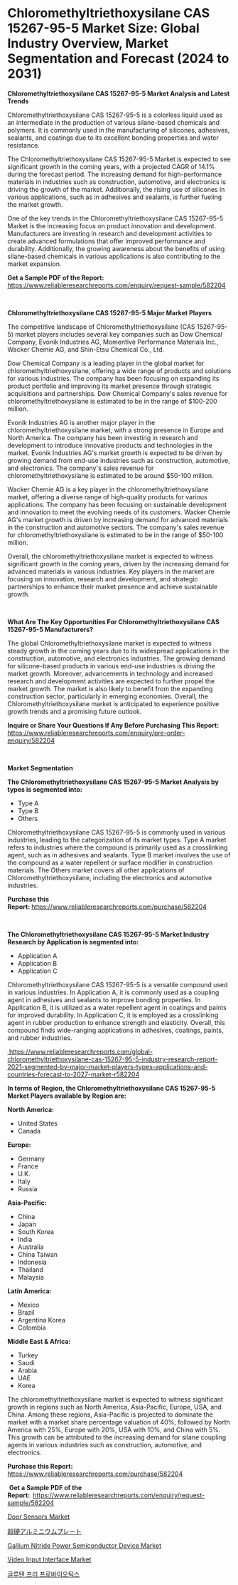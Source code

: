 <p><h1>Chloromethyltriethoxysilane CAS 15267-95-5 Market Size: Global Industry Overview, Market Segmentation and Forecast (2024 to 2031)</h1></p><p><strong>Chloromethyltriethoxysilane CAS 15267-95-5 Market Analysis and Latest Trends</strong></p>
<p><p>Chloromethyltriethoxysilane CAS 15267-95-5 is a colorless liquid used as an intermediate in the production of various silane-based chemicals and polymers. It is commonly used in the manufacturing of silicones, adhesives, sealants, and coatings due to its excellent bonding properties and water resistance.</p><p>The Chloromethyltriethoxysilane CAS 15267-95-5 Market is expected to see significant growth in the coming years, with a projected CAGR of 14.1% during the forecast period. The increasing demand for high-performance materials in industries such as construction, automotive, and electronics is driving the growth of the market. Additionally, the rising use of silicones in various applications, such as in adhesives and sealants, is further fueling the market growth.</p><p>One of the key trends in the Chloromethyltriethoxysilane CAS 15267-95-5 Market is the increasing focus on product innovation and development. Manufacturers are investing in research and development activities to create advanced formulations that offer improved performance and durability. Additionally, the growing awareness about the benefits of using silane-based chemicals in various applications is also contributing to the market expansion.</p></p>
<p><strong>Get a Sample PDF of the Report:&nbsp;</strong> <a href="https://www.reliableresearchreports.com/enquiry/request-sample/582204">https://www.reliableresearchreports.com/enquiry/request-sample/582204</a></p>
<p>&nbsp;</p>
<p><strong>Chloromethyltriethoxysilane CAS 15267-95-5 Major Market Players</strong></p>
<p><p>The competitive landscape of Chloromethyltriethoxysilane (CAS 15267-95-5) market players includes several key companies such as Dow Chemical Company, Evonik Industries AG, Momentive Performance Materials Inc., Wacker Chemie AG, and Shin-Etsu Chemical Co., Ltd.</p><p>Dow Chemical Company is a leading player in the global market for chloromethyltriethoxysilane, offering a wide range of products and solutions for various industries. The company has been focusing on expanding its product portfolio and improving its market presence through strategic acquisitions and partnerships. Dow Chemical Company's sales revenue for chloromethyltriethoxysilane is estimated to be in the range of $100-200 million.</p><p>Evonik Industries AG is another major player in the chloromethyltriethoxysilane market, with a strong presence in Europe and North America. The company has been investing in research and development to introduce innovative products and technologies in the market. Evonik Industries AG's market growth is expected to be driven by growing demand from end-use industries such as construction, automotive, and electronics. The company's sales revenue for chloromethyltriethoxysilane is estimated to be around $50-100 million.</p><p>Wacker Chemie AG is a key player in the chloromethyltriethoxysilane market, offering a diverse range of high-quality products for various applications. The company has been focusing on sustainable development and innovation to meet the evolving needs of its customers. Wacker Chemie AG's market growth is driven by increasing demand for advanced materials in the construction and automotive sectors. The company's sales revenue for chloromethyltriethoxysilane is estimated to be in the range of $50-100 million.</p><p>Overall, the chloromethyltriethoxysilane market is expected to witness significant growth in the coming years, driven by the increasing demand for advanced materials in various industries. Key players in the market are focusing on innovation, research and development, and strategic partnerships to enhance their market presence and achieve sustainable growth.</p></p>
<p>&nbsp;</p>
<p><strong>What Are The Key Opportunities For Chloromethyltriethoxysilane CAS 15267-95-5 Manufacturers?</strong></p>
<p><p>The global Chloromethyltriethoxysilane market is expected to witness steady growth in the coming years due to its widespread applications in the construction, automotive, and electronics industries. The growing demand for silicone-based products in various end-use industries is driving the market growth. Moreover, advancements in technology and increased research and development activities are expected to further propel the market growth. The market is also likely to benefit from the expanding construction sector, particularly in emerging economies. Overall, the Chloromethyltriethoxysilane market is anticipated to experience positive growth trends and a promising future outlook.</p></p>
<p><strong>Inquire or Share Your Questions If Any Before Purchasing This Report:</strong> <a href="https://www.reliableresearchreports.com/enquiry/pre-order-enquiry/582204">https://www.reliableresearchreports.com/enquiry/pre-order-enquiry/582204</a></p>
<p>&nbsp;</p>
<p><strong>Market Segmentation</strong></p>
<p><strong>The Chloromethyltriethoxysilane CAS 15267-95-5 Market Analysis by types is segmented into:</strong></p>
<p><ul><li>Type A</li><li>Type B</li><li>Others</li></ul></p>
<p><p>Chloromethyltriethoxysilane CAS 15267-95-5 is commonly used in various industries, leading to the categorization of its market types. Type A market refers to industries where the compound is primarily used as a crosslinking agent, such as in adhesives and sealants. Type B market involves the use of the compound as a water repellent or surface modifier in construction materials. The Others market covers all other applications of Chloromethyltriethoxysilane, including the electronics and automotive industries.</p></p>
<p><strong>Purchase this Report:&nbsp;</strong><a href="https://www.reliableresearchreports.com/purchase/582204">https://www.reliableresearchreports.com/purchase/582204</a></p>
<p>&nbsp;</p>
<p><strong>The Chloromethyltriethoxysilane CAS 15267-95-5 Market Industry Research by Application is segmented into:</strong></p>
<p><ul><li>Application A</li><li>Application B</li><li>Application C</li></ul></p>
<p><p>Chloromethyltriethoxysilane CAS 15267-95-5 is a versatile compound used in various industries. In Application A, it is commonly used as a coupling agent in adhesives and sealants to improve bonding properties. In Application B, it is utilized as a water repellent agent in coatings and paints for improved durability. In Application C, it is employed as a crosslinking agent in rubber production to enhance strength and elasticity. Overall, this compound finds wide-ranging applications in adhesives, coatings, paints, and rubber industries.</p></p>
<p><a href="https://www.reliableresearchreports.com/global-chloromethyltriethoxysilane-cas-15267-95-5-industry-research-report-2021-segmented-by-major-market-players-types-applications-and-countries-forecast-to-2027-market-r582204">&nbsp;https://www.reliableresearchreports.com/global-chloromethyltriethoxysilane-cas-15267-95-5-industry-research-report-2021-segmented-by-major-market-players-types-applications-and-countries-forecast-to-2027-market-r582204</a></p>
<p><strong>In terms of Region, the Chloromethyltriethoxysilane CAS 15267-95-5 Market Players available by Region are:</strong></p>
<p>
    <p> <strong> North America: </strong>
        <ul>
            <li>United States</li>
            <li>Canada</li>
        </ul>
        </p> 
    <p> <strong> Europe: </strong>
        <ul>
            <li>Germany</li>
            <li>France</li>
            <li>U.K.</li>
            <li>Italy</li>
            <li>Russia</li>
        </ul>
        </p> 
    <p> <strong> Asia-Pacific: </strong>
        <ul>
            <li>China</li>
            <li>Japan</li>
            <li>South Korea</li>
            <li>India</li>
            <li>Australia</li>
            <li>China Taiwan</li>
            <li>Indonesia</li>
            <li>Thailand</li>
            <li>Malaysia</li>
        </ul>
        </p> 
    <p> <strong> Latin America: </strong>
        <ul>
            <li>Mexico</li>
            <li>Brazil</li>
            <li>Argentina Korea</li>
            <li>Colombia</li>
        </ul>
        </p> 
    <p> <strong> Middle East & Africa: </strong>
        <ul>
            <li>Turkey</li>
            <li>Saudi</li>
            <li>Arabia</li>
            <li>UAE</li>
            <li>Korea</li>
        </ul>
    </p>
    </p>
<p><p>The chloromethyltriethoxysilane market is expected to witness significant growth in regions such as North America, Asia-Pacific, Europe, USA, and China. Among these regions, Asia-Pacific is projected to dominate the market with a market share percentage valuation of 40%, followed by North America with 25%, Europe with 20%, USA with 10%, and China with 5%. This growth can be attributed to the increasing demand for silane coupling agents in various industries such as construction, automotive, and electronics.</p></p>
<p><strong>Purchase this Report: </strong><a href="https://www.reliableresearchreports.com/purchase/582204">https://www.reliableresearchreports.com/purchase/582204</a></p>
<p>&nbsp;<strong>Get a Sample PDF of the Report:&nbsp;&nbsp;</strong><a href="https://www.reliableresearchreports.com/enquiry/request-sample/582204">https://www.reliableresearchreports.com/enquiry/request-sample/582204</a></p>
<p><strong></strong></p>
<p><p><a href="https://issuu.com/reportprime-2/docs/door-sensors-market-size-2030.pptx">Door Sensors Market</a></p><p><a href="https://github.com/mares423/Market-Research-Report-List-1/blob/main/891704095148.md">超硬アルミニウムプレート</a></p><p><a href="https://github.com/HenrietteMills1/Market-Research-Report-List-1/blob/main/gallium-nitride-power-semiconductor-device-market.md">Gallium Nitride Power Semiconductor Device Market</a></p><p><a href="https://issuu.com/reportprime-2/docs/video-input-interface-market-size-2030.pptx">Video Input Interface Market</a></p><p><a href="https://github.com/darrellockm3ytan895656/Market-Research-Report-List-1/blob/main/684469486791.md">글루텐 프리 프로바이오틱스</a></p></p>